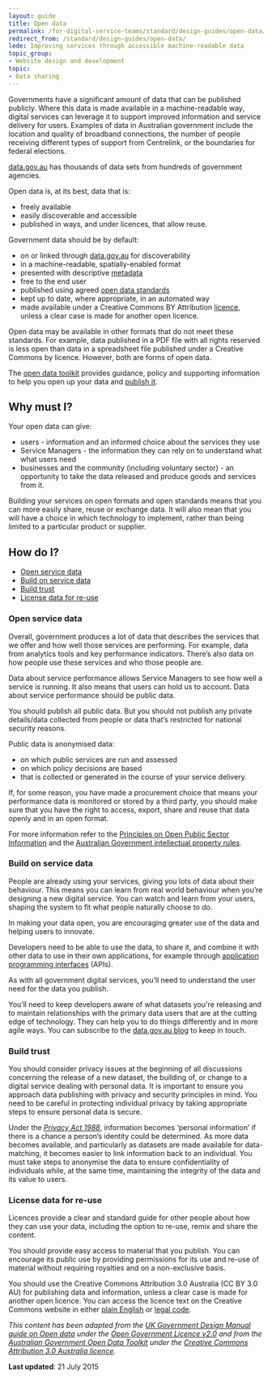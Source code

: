 ```yaml
---
layout: guide
title: Open data
permalink: /for-digital-service-teams/standard/design-guides/open-data/
redirect_from: /standard/design-guides/open-data/
lede: Improving services through accessible machine-readable data
topic_group:
- Website design and development
topic:
- Data sharing
---
```

<a id="top" name="top"></a>Governments have a significant amount of data that can be published publicly. Where this data is made available in a machine-readable way, digital services can leverage it to support improved information and service delivery for users.<span style="font-size: 0.92em;"> </span>Examples of data in Australian government include the location and quality of broadband connections, the number of people receiving different types of support from Centrelink, or the boundaries for federal elections.

[data.gov.au](http://data.gov.au/) has thousands of data sets from hundreds of government agencies.

Open data is, at its best, data that is:

*   freely available
*   easily discoverable and accessible
*   published in ways, and under licences, that allow reuse.

Government data should be by default:

*   on or linked through [data.gov.au](http://data.gov.au/) for discoverability
*   in a machine-readable, spatially-enabled format
*   presented with descriptive [metadata](https://toolkit.data.gov.au/index.php?title=Publishing_your_data#Intro_to_metadata "Publishing your data")
*   free to the end user
*   published using agreed [open data standards](https://toolkit.data.gov.au/index.php?title=Publishing_your_data#Standards "Publishing your data")
*   kept up to date, where appropriate, in an automated way
*   made available under a Creative Commons BY Attribution [licence](https://toolkit.data.gov.au/index.php?title=Publishing_your_data#Licensing_your_data "Publishing your data"), unless a clear case is made for another open licence.

Open data may be available in other formats that do not meet these standards. For example, data published in a PDF file with all rights reserved is less open than data in a spreadsheet file published under a Creative Commons by licence. However, both are forms of open data.

The [open data toolkit](https://toolkit.data.gov.au/) provides guidance, policy and supporting information to help you open up your data and [publish it](https://toolkit.data.gov.au/index.php?title=Publishing_your_data).

## Why must I?

Your open data can give:

*   users - information and an informed choice about the services they use
*   Service Managers - the information they can rely on to understand what what users need
*   businesses and the community (including voluntary sector) - an opportunity to take the data released and produce goods and services from it.

Building your services on open formats and open standards means that you can more easily share, reuse or exchange data. It will also mean that you will have a choice in which technology to implement, rather than being limited to a particular product or supplier.

## How do I?

*   [Open service data](#openservice)
*   [Build on service data](#buildon)
*   [Build trust](#buildtrust)
*   [License data for re-use](#licensedata)

### <a id="openservice" name="openservice"></a>Open service data

Overall, government produces a lot of data that describes the services that we offer and how well those services are performing. For example, data from analytics tools and key performance indicators. There’s also data on how people use these services and who those people are.

Data about service performance allows Service Managers to see how well a service is running. It also means that users can hold us to account. Data about service performance should be public data.

You should publish all public data. But you should not publish any private details/data collected from people or data that’s restricted for national security reasons.

Public data is anonymised data:

*   on which public services are run and assessed
*   on which policy decisions are based
*   that is collected or generated in the course of your service delivery.

If, for some reason, you have made a procurement choice that means your performance data is monitored or stored by a third party, you should make sure that you have the right to access, export, share and reuse that data openly and in an open format.

For more information refer to the [Principles on Open Public Sector Information](http://www.oaic.gov.au/information-policy/information-policy-resources/information-policy-agency-resources/principles-on-open-public-sector-information) and the [Australian Government intellectual property rules](https://www.communications.gov.au/policy/policy-listing/australian-government-intellectual-property-rules).

### <a id="buildon" name="buildon"></a>Build on service data

People are already using your services, giving you lots of data about their behaviour. This means you can learn from real world behaviour when you’re designing a new digital service. You can watch and learn from your users, shaping the system to fit what people naturally choose to do.

In making your data open, you are encouraging greater use of the data and helping users to innovate.

Developers need to be able to use the data, to share it, and combine it with other data to use in their own applications, for example through [application programming interfaces](/standard/design-guides/api/) (APIs).

As with all government digital services, you’ll need to understand the user need for the data you publish.

You’ll need to keep developers aware of what datasets you're releasing and to maintain relationships with the primary data users that are at the cutting edge of technology. They can help you to do things differently and in more agile ways. You can subscribe to the [data.gov.au blog](https://blog.data.gov.au/) to keep in touch.

### <a id="buildtrust" name="buildtrust"></a>Build trust

You should consider privacy issues at the beginning of all discussions concerning the release of a new dataset, the building of, or change to a digital service dealing with personal data. It is important to ensure you approach data publishing with privacy and security principles in mind. You need to be careful in protecting individual privacy by taking appropriate steps to ensure personal data is secure.

Under the _[Privacy Act 1988](http://www.comlaw.gov.au/Details/C2011C00157)_, information becomes ‘personal information’ if there is a chance a person’s identity could be determined. As more data becomes available, and particularly as datasets are made available for data-matching, it becomes easier to link information back to an individual. You must take steps to anonymise the data to ensure confidentiality of individuals while, at the same time, maintaining the integrity of the data and its value to users.

### <a id="licensedata" name="licensedata"></a>License data for re-use

Licences provide a clear and standard guide for other people about how they can use your data, including the option to re-use, remix and share the content.

You should provide easy access to material that you publish. You can encourage its public use by providing permissions for its use and re-use of material without requiring royalties and on a non-exclusive basis.

You should use the Creative Commons Attribution 3.0 Australia (CC BY 3.0 AU) for publishing data and information, unless a clear case is made for another open licence. You can access the licence text on the Creative Commons website in either [plain English](http://creativecommons.org/licenses/by/3.0/au/deed.en) or [legal code](http://creativecommons.org/licenses/by/3.0/au/legalcode).

_This content has been adapted from the_ [_UK Government Design Manual guide on Open data_](https://www.gov.uk/service-manual/technology/open-data.html) _under the_ [_Open Government Licence v2.0_](http://www.nationalarchives.gov.uk/doc/open-government-licence/version/2) _and from the_ [_Australian Government Open Data Toolkit_](https://toolkit.data.gov.au/) _under the_ [_Creative Commons Attribution 3.0 Australia licence_](https://creativecommons.org/licenses/by/3.0/au/deed.en)_._

**Last updated**: 21 July 2015

